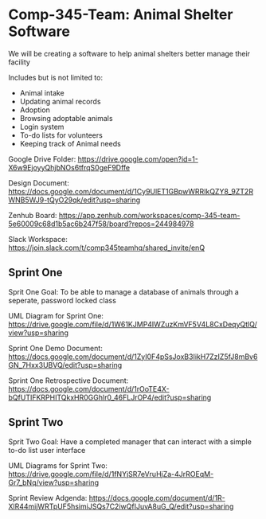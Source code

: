 # Comp-345-Team: Animal Shelter Software
We will be creating a software to help animal shelters better manage their facility

Includes but is not limited to:
- Animal intake
- Updating animal records
- Adoption
- Browsing adoptable animals
- Login system
- To-do lists for volunteers
- Keeping track of Animal needs


Google Drive Folder:
https://drive.google.com/open?id=1-X6w9EjoyyQhjbNOs6tfrqS0geF9Dffe

Design Document:
https://docs.google.com/document/d/1Cy9UlET1GBpwWRRIkQZY8_9ZT2RWNB5WJ9-tQyO29qk/edit?usp=sharing

Zenhub Board:
https://app.zenhub.com/workspaces/comp-345-team-5e60009c68d1b5ac6b247f58/board?repos=244984978

Slack Workspace:
https://join.slack.com/t/comp345teamhq/shared_invite/enQ

## Sprint One
Sprit One Goal: To be able to manage a database of animals through a seperate, password locked class

UML Diagram for Sprint One:
https://drive.google.com/file/d/1W61KJMP4IWZuzKmVF5V4L8CxDeqyQtlQ/view?usp=sharing

Sprint One Demo Document:
https://docs.google.com/document/d/1ZyI0F4pSsJoxB3IikH7ZzIZ5fJ8mBv6GN_7Hxx3UBVQ/edit?usp=sharing

Sprint One Retrospective Document:
https://docs.google.com/document/d/1rOoTE4X-bQfUTIFKRPHITQkxHR0GGhlr0_46FLJrOP4/edit?usp=sharing

## Sprint Two
Sprit Two Goal: Have a completed manager that can interact with a simple to-do list user interface

UML Diagrams for Sprint Two:
https://drive.google.com/file/d/1fNYjSR7eVruHjZa-4JrROEqM-Gr7_bNq/view?usp=sharing

Sprint Review Adgenda: https://docs.google.com/document/d/1R-XlR44mijWRTpUF5hsimiJSQs7C2iwQfIJuvA8uG_Q/edit?usp=sharing


